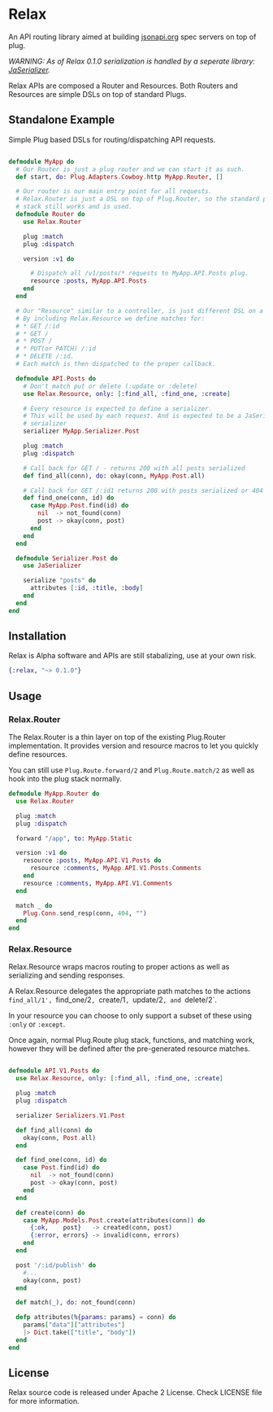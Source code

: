 # Relax

An API routing library aimed at building [jsonapi.org](http://jsonapi.org)
spec servers on top of plug.

*WARNING: As of Relax 0.1.0 serialization is handled by a seperate library:
[JaSerializer](http://github.com/AgilionApps/ja_serializer).*

Relax APIs are composed a Router and Resources. Both Routers and Resources
are simple DSLs on top of standard Plugs.


## Standalone Example

Simple Plug based DSLs for routing/dispatching API requests.

```elixir

defmodule MyApp do
  # Our Router is just a plug router and we can start it as such.
  def start, do: Plug.Adapters.Cowboy.http MyApp.Router, []

  # Our router is our main entry point for all requests.
  # Relax.Router is just a DSL on top of Plug.Router, so the standard plug
  # stack still works and is used.
  defmodule Router do
    use Relax.Router

    plug :match
    plug :dispatch

    version :v1 do

      # Dispatch all /v1/posts/* requests to MyApp.API.Posts plug.
      resource :posts, MyApp.API.Posts
    end
  end

  # Our "Resource" similar to a controller, is just different DSL on a Plug.Router.
  # By including Relax.Resource we define matches for:
  # * GET /:id
  # * GET /
  # * POST /
  # * PUT(or PATCH) /:id
  # * DELETE /:id.
  # Each match is then dispatched to the proper callback.

  defmodule API.Posts do
    # Don't match put or delete (:update or :delete)
    use Relax.Resource, only: [:find_all, :find_one, :create]

    # Every resource is expected to define a serializer. 
    # This will be used by each request. And is expected to be a JaSerializer
    # serializer
    serializer MyApp.Serializer.Post

    plug :match
    plug :dispatch

    # Call back for GET / - returns 200 with all posts serialized
    def find_all(conn), do: okay(conn, MyApp.Post.all)

    # Call back for GET /:id1 returns 200 with posts serialized or 404
    def find_one(conn, id) do
      case MyApp.Post.find(id) do
        nil  -> not_found(conn)
        post -> okay(conn, post)
      end
    end
  end

  defmodule Serializer.Post do
    use JaSerializer

    serialize "posts" do
      attributes [:id, :title, :body]
    end
  end
end

```


## Installation

Relax is Alpha software and APIs are still stabalizing, use at your own risk.

```elixir
{:relax, "~> 0.1.0"}
```

## Usage
### Relax.Router

The Relax.Router is a thin layer on top of the existing Plug.Router implementation. It provides version and resource macros to let you quickly define resources.

You can still use `Plug.Route.forward/2` and `Plug.Route.match/2` as well as hook into the plug stack normally.

```elixir
defmodule MyApp.Router do
  use Relax.Router

  plug :match
  plug :dispatch

  forward "/app", to: MyApp.Static

  version :v1 do
    resource :posts, MyApp.API.V1.Posts do
      resource :comments, MyApp.API.V1.Posts.Comments
    end
    resource :comments, MyApp.API.V1.Comments
  end

  match _ do
    Plug.Conn.send_resp(conn, 404, "")
  end
end
```

### Relax.Resource

Relax.Resource wraps macros routing to proper actions as well as serializing and sending responses.

A Relax.Resource delegates the appropriate path matches to the actions `find_all/1', `find_one/2`, `create/1`, `update/2`, and `delete/2`.

In your resource you can choose to only support a subset of these using `:only` or `:except`.

Once again, normal Plug.Route plug stack, functions, and matching work, however they will be defined after the pre-generated resource matches.

```elixir

defmodule API.V1.Posts do
  use Relax.Resource, only: [:find_all, :find_one, :create]

  plug :match
  plug :dispatch

  serializer Serializers.V1.Post

  def find_all(conn) do
    okay(conn, Post.all)
  end

  def find_one(conn, id) do
    case Post.find(id) do
      nil  -> not_found(conn)
      post -> okay(conn, post)
    end
  end

  def create(conn) do
    case MyApp.Models.Post.create(attributes(conn)) do
      {:ok,    post}   -> created(conn, post)
      {:error, errors} -> invalid(conn, errors)
    end
  end

  post '/:id/publish' do
    #...
    okay(conn, post)
  end

  def match(_), do: not_found(conn)

  defp attributes(%{params: params} = conn) do
    params["data"]["attributes"]
    |> Dict.take(["title", "body"])
  end
end

```

## License

Relax source code is released under Apache 2 License. Check LICENSE file for more information.

